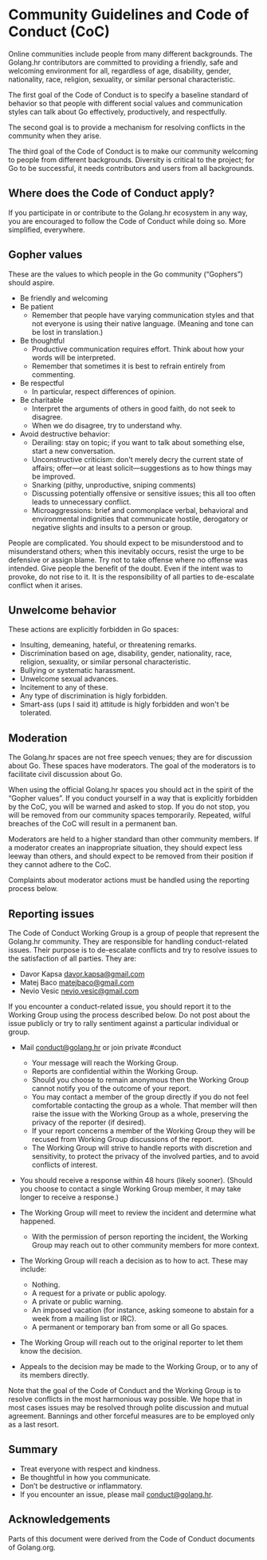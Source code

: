 # Community Guidelines and Code of Conduct (CoC)

Online communities include people from many different backgrounds. The Golang.hr contributors are committed to providing a friendly, 
safe and welcoming environment for all, regardless of age, disability, gender, nationality, race, religion, sexuality, or 
similar personal characteristic.

The first goal of the Code of Conduct is to specify a baseline standard of behavior so that people with different social values and 
communication styles can talk about Go effectively, productively, and respectfully.

The second goal is to provide a mechanism for resolving conflicts in the community when they arise.

The third goal of the Code of Conduct is to make our community welcoming to people from different backgrounds.
Diversity is critical to the project; for Go to be successful, it needs contributors and users from all backgrounds.

## Where does the Code of Conduct apply?

If you participate in or contribute to the Golang.hr ecosystem in any way, you are encouraged to follow the 
Code of Conduct while doing so. More simplified, everywhere.

## Gopher values

These are the values to which people in the Go community (“Gophers”) should aspire.

  - Be friendly and welcoming
  - Be patient
    - Remember that people have varying communication styles and that not everyone is using their native language. (Meaning and tone can be lost in translation.)
  - Be thoughtful
    - Productive communication requires effort. Think about how your words will be interpreted.
    - Remember that sometimes it is best to refrain entirely from commenting.
  - Be respectful
    - In particular, respect differences of opinion.
  - Be charitable
    - Interpret the arguments of others in good faith, do not seek to disagree.
    - When we do disagree, try to understand why.
  - Avoid destructive behavior:
    - Derailing: stay on topic; if you want to talk about something else, start a new conversation.
    - Unconstructive criticism: don't merely decry the current state of affairs; offer—or at least solicit—suggestions as to how things may be improved.
    - Snarking (pithy, unproductive, sniping comments)
    - Discussing potentially offensive or sensitive issues; this all too often leads to unnecessary conflict.
    - Microaggressions: brief and commonplace verbal, behavioral and environmental indignities that communicate hostile, derogatory or negative slights and insults to a person or group.

People are complicated. You should expect to be misunderstood and to misunderstand others; when this inevitably occurs, resist 
the urge to be defensive or assign blame. Try not to take offense where no offense was intended. Give people the benefit of the 
doubt. Even if the intent was to provoke, do not rise to it. It is the responsibility of all parties to de-escalate conflict 
when it arises.

## Unwelcome behavior

These actions are explicitly forbidden in Go spaces:

  - Insulting, demeaning, hateful, or threatening remarks.
  - Discrimination based on age, disability, gender, nationality, race, religion, sexuality, or similar personal characteristic.
  - Bullying or systematic harassment.
  - Unwelcome sexual advances.
  - Incitement to any of these.
  - Any type of discrimination is higly forbidden.
  - Smart-ass (ups I said it) attitude is higly forbidden and won't be tolerated.

## Moderation

The Golang.hr spaces are not free speech venues; they are for discussion about Go. These spaces have moderators. 
The goal of the moderators is to facilitate civil discussion about Go.

When using the official Golang.hr spaces you should act in the spirit of the “Gopher values”. If you conduct yourself in a way 
that is explicitly forbidden by the CoC, you will be warned and asked to stop. If you do not stop, you will be removed from our 
community spaces temporarily. Repeated, wilful breaches of the CoC will result in a permanent ban.

Moderators are held to a higher standard than other community members. If a moderator creates an inappropriate situation, they should 
expect less leeway than others, and should expect to be removed from their position if they cannot adhere to the CoC.

Complaints about moderator actions must be handled using the reporting process below.

## Reporting issues

The Code of Conduct Working Group is a group of people that represent the Golang.hr community. They are responsible for handling 
conduct-related issues. Their purpose is to de-escalate conflicts and try to resolve issues to the satisfaction of all parties. 
They are:

  - Davor Kapsa <davor.kapsa@gmail.com>
  - Matej Baco <matejbaco@gmail.com>
  - Nevio Vesic <nevio.vesic@gmail.com>

If you encounter a conduct-related issue, you should report it to the Working Group using the process described below. Do not post 
about the issue publicly or try to rally sentiment against a particular individual or group.

- Mail conduct@golang.hr or join private #conduct 
  - Your message will reach the Working Group.
  - Reports are confidential within the Working Group.
  - Should you choose to remain anonymous then the Working Group cannot notify you of the outcome of your report.
  - You may contact a member of the group directly if you do not feel comfortable contacting the group as a whole. That member will then raise the issue with the Working Group as a whole, preserving the privacy of the reporter (if desired).
  - If your report concerns a member of the Working Group they will be recused from Working Group discussions of the report.
  - The Working Group will strive to handle reports with discretion and sensitivity, to protect the privacy of the involved parties, and to avoid conflicts of interest.
  
- You should receive a response within 48 hours (likely sooner). (Should you choose to contact a single Working Group member, it may take longer to receive a response.)
- The Working Group will meet to review the incident and determine what happened.
  - With the permission of person reporting the incident, the Working Group may reach out to other community members for more context.
- The Working Group will reach a decision as to how to act. These may include:
  - Nothing.
  - A request for a private or public apology.
  - A private or public warning.
  - An imposed vacation (for instance, asking someone to abstain for a week from a mailing list or IRC).
  - A permanent or temporary ban from some or all Go spaces.
- The Working Group will reach out to the original reporter to let them know the decision.
- Appeals to the decision may be made to the Working Group, or to any of its members directly.
  

Note that the goal of the Code of Conduct and the Working Group is to resolve conflicts in the most harmonious way possible. 
We hope that in most cases issues may be resolved through polite discussion and mutual agreement. 
Bannings and other forceful measures are to be employed only as a last resort.

## Summary

- Treat everyone with respect and kindness.
- Be thoughtful in how you communicate.
- Don’t be destructive or inflammatory.
- If you encounter an issue, please mail conduct@golang.hr.

## Acknowledgements

Parts of this document were derived from the Code of Conduct documents of Golang.org.
